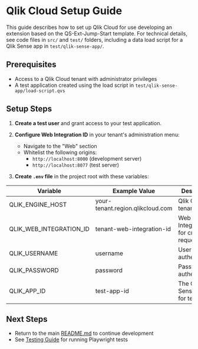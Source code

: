 # Qlik Cloud Setup Guide

This guide describes how to set up Qlik Cloud for use developing an extension based on the QS-Ext-Jump-Start template. For technical details, see code files in `src/` and `test/` folders, including a data load script for a Qlik Sense app in `test/qlik-sense-app/`.

## Prerequisites

- Access to a Qlik Cloud tenant with administrator privileges
- A test application created using the load script in `test/qlik-sense-app/load-script.qvs`

## Setup Steps

1. **Create a test user** and grant access to your test application.

2. **Configure Web Integration ID** in your tenant's administration menu:
   - Navigate to the "Web" section
   - Whitelist the following origins:
     - `http://localhost:8000` (development server)
     - `http://localhost:8077` (test server)

3. **Create `.env` file** in the project root with these variables:

| Variable                | Example Value                    | Description                                |
| ----------------------- | -------------------------------- | ------------------------------------------ |
| QLIK_ENGINE_HOST        | your-tenant.region.qlikcloud.com | Qlik Cloud tenant host                     |
| QLIK_WEB_INTEGRATION_ID | tenant-web-integration-id        | Web Integration ID for cross-site requests |
| QLIK_USERNAME           | username                         | Username for authentication                |
| QLIK_PASSWORD           | password                         | Password for authentication                |
| QLIK_APP_ID             | test-app-id                      | The Qlik Sense app ID for testing          |

## Next Steps

- Return to the main [README.md](../README.md) to continue development
- See [Testing Guide](./TESTING.md) for running Playwright tests
